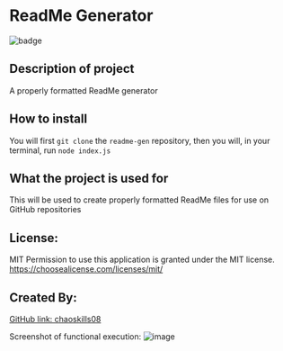 
# ReadMe Generator
![badge](https://img.shields.io/badge/license-MIT-brightorange)
## Description of project
A properly formatted ReadMe generator
## How to install
You will first `git clone` the `readme-gen` repository, then you will, in your terminal, run `node index.js`
## What the project is used for
This will be used to create properly formatted ReadMe files for use on GitHub repositories
## License:
MIT
Permission to use this application is granted under the MIT license. https://choosealicense.com/licenses/mit/
## Created By:
[GitHub link: chaoskills08](https://github.com/chaoskills08)

Screenshot of functional execution: 
![image](https://user-images.githubusercontent.com/55863153/186787791-aa9389dc-0823-4839-9b2a-030c9a7f8f7a.png)
